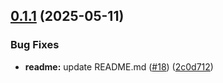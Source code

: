 ## [0.1.1](https://github.com/Jacobus-afk/GCP-Tunneler/compare/v0.1.0...v0.1.1) (2025-05-11)


### Bug Fixes

* **readme:** update README.md ([#18](https://github.com/Jacobus-afk/GCP-Tunneler/issues/18)) ([2c0d712](https://github.com/Jacobus-afk/GCP-Tunneler/commit/2c0d712037d5c91482cb7c8727c149b352bea8e2))
